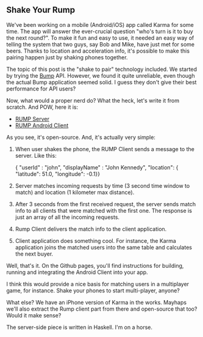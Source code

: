 Shake Your Rump
---------------

We've been working on a mobile (Android/iOS) app called Karma for some
time. The app will answer the ever-crucial question "who's turn is it to
buy the next round?". To make it fun and easy to use, it needed an easy
way of telling the system that two guys, say Bob and Mike, have just met 
for some beers. Thanks to location and acceleration info, it's possible
to make this pairing happen just by shaking phones together.

The topic of this post is the "shake to pair" technology
included. We started by trying the [Bump](http://bu.mp/) API. However,
we found it quite unreliable, even though the actual Bump application
seemed solid. I guess they don't give their best performance for API
users?

Now, what would a proper nerd do? What the heck, let's write it from
scratch. And POW, here it is: 

- [RUMP Server](https://github.com/raimohanska/rump) 
- [RUMP Android Client](https://github.com/raimohanska/rump-android)

As you see, it's open-source. And, it's actually very simple:

1. When user shakes the phone, the RUMP Client sends a message to the
   server. Like this:

      { "userId" : "john", "displayName" : "John Kennedy", "location": {
"latitude": 51.0, "longitude": -0.1}}

2. Server matches incoming requests by time (3 second time window to
   match) and location (1 kilometer max distance).

3. After 3 seconds from the first received request, the server sends
   match info to all clients that were matched with the first one. The
   response is just an array of all the incoming requests.

4. Rump Client delivers the match info to the client application.

5. Client application does something cool. For instance, the Karma
   application joins the matched users into the same table and
   calculates the next buyer.

Well, that's it. On the Github pages, you'll find instructions for building, 
running and integrating the Android Client into your app.

I think this would provide a nice basis for matching users in a multiplayer
game, for instance. Shake your phones to start multi-player, anyone?

What else? We have an iPhone version of Karma in the works. Mayhaps we'll also
extract the Rump client part from there and open-source that too? Would it make
sense?

The server-side piece is written in Haskell. I'm on a horse.